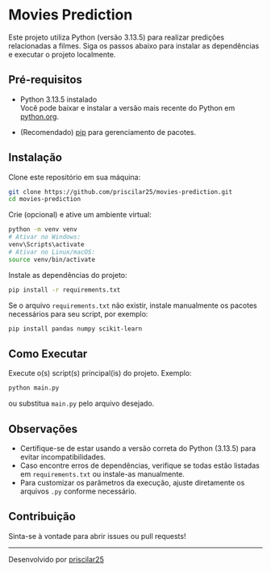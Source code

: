# Movies Prediction

Este projeto utiliza Python (versão 3.13.5) para realizar predições relacionadas a filmes. Siga os passos abaixo para instalar as dependências e executar o projeto localmente.

## Pré-requisitos

- Python 3.13.5 instalado  
  Você pode baixar e instalar a versão mais recente do Python em [python.org](https://www.python.org/downloads/).

- (Recomendado) [pip](https://pip.pypa.io/en/stable/) para gerenciamento de pacotes.

## Instalação

Clone este repositório em sua máquina:

```bash
git clone https://github.com/priscilar25/movies-prediction.git
cd movies-prediction
```

Crie (opcional) e ative um ambiente virtual:

```bash
python -m venv venv
# Ativar no Windows:
venv\Scripts\activate
# Ativar no Linux/macOS:
source venv/bin/activate
```

Instale as dependências do projeto:

```bash
pip install -r requirements.txt
```

Se o arquivo `requirements.txt` não existir, instale manualmente os pacotes necessários para seu script, por exemplo:

```bash
pip install pandas numpy scikit-learn
```

## Como Executar

Execute o(s) script(s) principal(is) do projeto. Exemplo:

```bash
python main.py
```

ou substitua `main.py` pelo arquivo desejado.

## Observações

- Certifique-se de estar usando a versão correta do Python (3.13.5) para evitar incompatibilidades.
- Caso encontre erros de dependências, verifique se todas estão listadas em `requirements.txt` ou instale-as manualmente.
- Para customizar os parâmetros da execução, ajuste diretamente os arquivos `.py` conforme necessário.

## Contribuição

Sinta-se à vontade para abrir issues ou pull requests!

---

Desenvolvido por [priscilar25](https://github.com/priscilar25)
